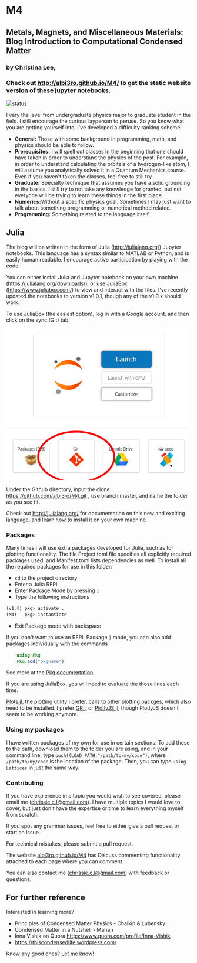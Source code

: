 # M4
## Metals, Magnets, and Miscellaneous Materials: Blog Introduction to Computational Condensed Matter

### by Christina Lee,

### Check out http://albi3ro.github.io/M4/ to get the static website version of these jupyter notebooks.

[![status](http://jose.theoj.org/papers/f84b319959fff4dcab2da564579512cc/status.svg)](http://jose.theoj.org/papers/f84b319959fff4dcab2da564579512cc)

I vary the level from undergraduate physics major to graduate student in the field.  I still encourage the curious layperson to peruse.  So you know what you are getting yourself into, I've developed a difficulty ranking scheme:

* <b>General:</b> Those with some background in programming, math, and physics should be able to follow.
* <b>Prerequisites:</b> I will spell out classes in the beginning that one should have taken
    in order to understand the physics of the post.  For example, in order to understand calculating
    the orbitals of a hydrogen-like atom, I will assume you analytically solved it in a Quantum Mechanics course.
    Even if you haven't taken  the classes, feel free to still try.
* <b>Graduate:</b> Specialty technique that assumes you have a solid grounding in the basics.  I still try to not take any knowledge for granted, but not everyone will be trying to learn these things in the first place.
* <b>Numerics:</b>Without a specific physics goal.  Sometimes I may just want to talk about something programming or numerical method related.
* <b>Programming:</b> Something related to the language itself.

## Julia

The blog will be written in the form of Julia (http://julialang.org/) Jupyter notebooks. This language has a syntax similar to MATLAB or Python, and is easily human readable.  I encourage active participation by playing with the code.

You can either install Julia and Jupyter notebook on your own machine (https://julialang.org/downloads/), or use JuliaBox (https://www.juliabox.com/) to view and interact with the files. I've recently updated the notebooks to version v1.0.1, though any of the v1.0.x should work.

To use JuliaBox (the easiest option), log in with a Google account, and then click on the sync (Git) tab.  

![The JuliaBox launch page](images/juliabox.png)

Under the Github directory, input the clone https://github.com/albi3ro/M4.git , use branch master, and name the folder as you see fit.

Check out http://julialang.org/ for documentation on this new and exciting language, and learn how to install it on your own machine.

### Packages

Many times I will use extra packages developed for Julia, such as for plotting functionality. The file Project.toml file specifies all explicitly required packages used, and Manifest.toml lists dependencies as well.  To install all the required packages for use in this folder:

* ``cd`` to the project directory
* Enter a Julia REPL
* Enter Package Mode by pressing `]`
* Type the following instructions

```julia
(v1.0) pkg> activate .
(M4)   pkg> instantiate 

```
* Exit Package mode with backspace

If you don't want to use an REPL Package `]` mode, you can also add packages individually  with the commands

```julia
    using Pkg
    Pkg.add("pkgname")
```

See more at the [Pkg documentation](https://julialang.github.io/Pkg.jl/v1/environments/#Using-someone-else's-project-1).

If you are using JuliaBox, you will need to evaluate the those lines each time.

[Plots.jl](https://github.com/JuliaPlots/Plots.jl), the plotting utility I prefer, calls to other plotting packges, which also need to be installed.  I prefer [GR.jl](https://github.com/jheinen/GR.jl) or [PlotlyJS.jl](https://github.com/sglyon/PlotlyJS.jl), though PlotlyJS doesn't seem to be working anymore.

### Using my packages
I have written packages of my own for use in certain sections.  To add these to the path, download them to the folder you are using, and in your command line, type `push!(LOAD_PATH,"/path/to/my/code")`, where `/path/to/my/code` is the location of the package.  Then, you can type `using Lattices` in just the same way.  

### Contributing

If you have expierence in a topic you would wish to see covered, please email me (chrissie.c.l@gmail.com).  I have multiple topics I would love to cover, but just don't have the expertise or time to learn everything myself from scratch.

If you spot any grammar issues, feel free to either give a pull request or start an issue.  

For technical mistakes, please submit a pull request.  

The website [albi3ro.github.io/M4](albi3ro.github.io/M4) has Discuss commenting functionality attached to each page where you can comment.  

You can also contact me (chrissie.c.l@gmail.com) with feedback or questions.

## For further reference
Interested in learning more?

* Principles of Condensed Matter Physics - Chaikin & Lubensky
* Condensed Matter in a Nutshell - Mahan
* Inna Vishik on Quora https://www.quora.com/profile/Inna-Vishik
* https://thiscondensedlife.wordpress.com/

Know any good ones? Let me know!
